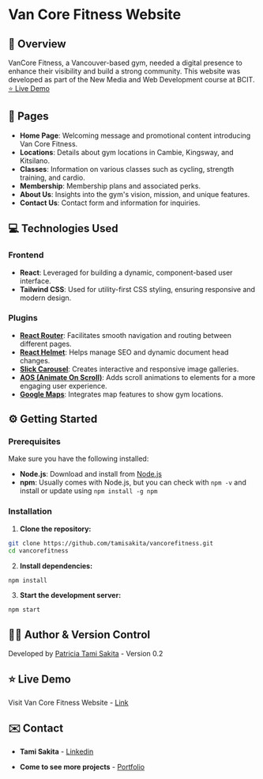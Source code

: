 # Van Core Fitness Website

## :mega: Overview

VanCore Fitness, a Vancouver-based gym, needed a digital presence to enhance their visibility and build a strong community. This website was developed as part of the New Media and Web Development course at BCIT.
[:star: Live Demo](https://tamisakita.github.io/vancorefitness/#/)

## :page_facing_up: Pages

- **Home Page**: Welcoming message and promotional content introducing Van Core Fitness.
- **Locations**: Details about gym locations in Cambie, Kingsway, and Kitsilano.
- **Classes**: Information on various classes such as cycling, strength training, and cardio.
- **Membership**: Membership plans and associated perks.
- **About Us**: Insights into the gym's vision, mission, and unique features.
- **Contact Us**: Contact form and information for inquiries.
  

## :computer: Technologies Used

### Frontend
- **React**: Leveraged for building a dynamic, component-based user interface.
- **Tailwind CSS**: Used for utility-first CSS styling, ensuring responsive and modern design.
  

### Plugins
- **[React Router](https://reactrouter.com/)**: Facilitates smooth navigation and routing between different pages.
- **[React Helmet](https://github.com/nfl/react-helmet)**: Helps manage SEO and dynamic document head changes.
- **[Slick Carousel](https://react-slick.neostack.com/)**: Creates interactive and responsive image galleries.
- **[AOS (Animate On Scroll)](https://michalsnik.github.io/aos/)**: Adds scroll animations to elements for a more engaging user experience.
- **[Google Maps](https://mapsplatform.google.com/resources/blog/introducing-react-components-for-the-maps-javascript-api/)**: Integrates map features to show gym locations.
  

## :gear: Getting Started

### Prerequisites

Make sure you have the following installed:
- **Node.js**: Download and install from [Node.js](https://nodejs.org/)
- **npm**: Usually comes with Node.js, but you can check with `npm -v` and install or update using `npm install -g npm`
  

### Installation

1. **Clone the repository:**

  ```bash
  git clone https://github.com/tamisakita/vancorefitness.git
  cd vancorefitness
  ```

2. **Install dependencies:**
 
  ```bash
  npm install
  ```

3. **Start the development server:**

  ```bash
  npm start
```


## :woman_technologist: Author & Version Control

Developed by [Patricia Tami Sakita](https://github.com/tamisakita) - Version 0.2


## :star: Live Demo

Visit Van Core Fitness Website - [Link](https://tamisakita.github.io/vancorefitness/#/)


## :envelope: Contact

- **Tami Sakita** - [Linkedin](https://www.linkedin.com/in/patriciatamisakita/)

- **Come to see more projects** - [Portfolio](https://tamisakita.ca/)
